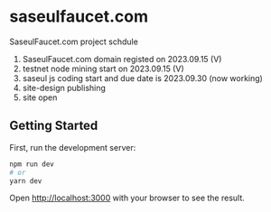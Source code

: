 # saseulfaucet.com
SaseulFaucet.com project schdule

1) SaseulFaucet.com domain registed on 2023.09.15 (V)
2) testnet node mining start on 2023.09.15 (V)
3) saseul js coding start and due date is 2023.09.30 (now working)
4) site-design publishing
5) site open


## Getting Started

First, run the development server:

```bash
npm run dev
# or
yarn dev
```

Open [http://localhost:3000](http://localhost:3000) with your browser to see the result.
